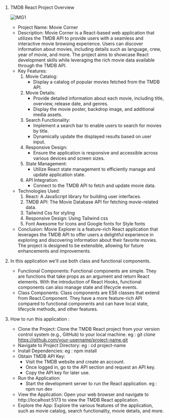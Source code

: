 1. TMDB React Project Overview

    ![IMG1](https://github.com/Althafkv/React-tmdb/assets/114138647/7fb8239a-ae6b-4fb6-9385-ada141477b2e)

    - Project Name: Movie Corner
    - Description: 
        Movie Corner is a React-based web application that utilizes the TMDB API to provide users with a seamless and interactive movie browsing experience. Users can discover information about movies, including details such as language, crew, year of movie, and more. The project aims to showcase React development skills while leveraging the rich movie data available through the TMDB API.
    - Key Features:
        1. Movie Catalog:
            - Display a catalog of popular movies fetched from the TMDB API.
        2. Movie Details:
            - Provide detailed information about each movie, including title, overview, release date, and genres.
            - Display the movie poster, backdrop image, and additional media assets.
        3. Search Functionality:
            - Implement a search bar to enable users to search for movies by title.
            - Dynamically update the displayed results based on user input.
        4. Responsive Design:
            - Ensure the application is responsive and accessible across various devices and screen sizes.
        5. State Management:
            - Utilize React state management to efficiently manage and update application state.   
        6. API Integration:
            - Connect to the TMDB API to fetch and update movie data.
    - Technologies Used:
        1. React: A JavaScript library for building user interfaces.
        2. TMDB API: The Movie Database API for fetching movie-related data.
        3. Tailwind Css for styling
        4. Responsive Design: Using Tailwind css
        5. Font Awesome for Icons and Google fonts for Style fonts
    - Conclusion:
        Movie Explorer is a feature-rich React application that leverages the TMDB API to offer users a delightful experience in exploring and discovering information about their favorite movies. The project is designed to be extensible, allowing for future enhancements and improvements.  

3. In this application we'll use both class and functional components.

    - Functional Components:
        Functional components are simple. They are functions that take props as an argument and return React elements. With the introduction of React Hooks, functional components can also manage state and lifecycle events.
    - Class Components:
        Class components are ES6 classes that extend from React.Component. They have a more feature-rich API compared to functional components and can have local state, lifecycle methods, and other features.

4. How to run this application :

    - Clone the Project: Clone the TMDB React project from your version control system (e.g., GitHub) to your local machine.
        eg : git clone https://github.com/your-username/project-name.git
    - Navigate to Project Directory:
        eg : cd project-name
    - Install Dependencies:
        eg : npm install
    - Obtain TMDB API Key:
        - Visit the TMDB website and create an account.
        - Once logged in, go to the API section and request an API key.
        - Copy the API key for later use.
    - Run the Application:
        - Start the development server to run the React application.
         eg : npm run dev
    - View the Application:
        Open your web browser and navigate to http://localhost:5173 to view the TMDB React application.
    - Explore the App:
        Explore the various features of the application, such as movie catalog, search functionality, movie details, and more.
